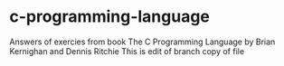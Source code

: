 # c-programming-language
Answers of exercies from book The C Programming Language by  Brian Kernighan and Dennis Ritchie
This is edit of branch copy of file
